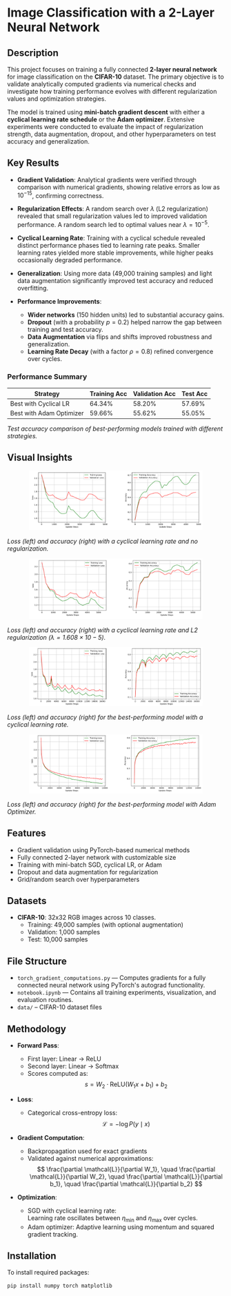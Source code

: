# Image Classification with a 2-Layer Neural Network

## Description

This project focuses on training a fully connected **2-layer neural network** for image classification on the **CIFAR-10** dataset. The primary objective is to validate analytically computed gradients via numerical checks and investigate how training performance evolves with different regularization values and optimization strategies.

The model is trained using **mini-batch gradient descent** with either a **cyclical learning rate schedule** or the **Adam optimizer**. Extensive experiments were conducted to evaluate the impact of regularization strength, data augmentation, dropout, and other hyperparameters on test accuracy and generalization.

## Key Results

- **Gradient Validation**: Analytical gradients were verified through comparison with numerical gradients, showing relative errors as low as $10^{-15}$, confirming correctness.

- **Regularization Effects**: A random search over $\lambda$ (L2 regularization) revealed that small regularization values led to improved validation performance. A random search led to optimal values near $\lambda=10^{-5}$.

- **Cyclical Learning Rate**: Training with a cyclical schedule revealed distinct performance phases tied to learning rate peaks. Smaller learning rates yielded more stable improvements, while higher peaks occasionally degraded performance.

- **Generalization**: Using more data (49,000 training samples) and light data augmentation significantly improved test accuracy and reduced overfitting.

- **Performance Improvements**:
  - **Wider networks** (150 hidden units) led to substantial accuracy gains.
  - **Dropout** (with a probability $p=0.2$) helped narrow the gap between training and test accuracy.
  - **Data Augmentation** via flips and shifts improved robustness and generalization.
  - **Learning Rate Decay** (with a factor $\rho = 0.8$) refined convergence over cycles.

### Performance Summary

| Strategy                  | Training Acc | Validation Acc | Test Acc |
|---------------------------|-----------|---------|----------|
| Best with Cyclical LR     | 64.34%    | 58.20%  | 57.69%   |
| Best with Adam Optimizer  | 59.66%    | 55.62%  | 55.05%   |

*Test accuracy comparison of best-performing models trained with different strategies.*

## Visual Insights

<p align="center">
  <img src="figures/default.png" width="80%">
</p>

*Loss (left) and accuracy (right) with a cyclical learning rate and no regularization.*


<p align="center">
  <img src="figures/default_reg.png" width="80%">
</p>

*Loss (left) and accuracy (right) with a cyclical learning rate and L2 regularization ($\lambda=1.608 \times 10−5$).*


<p align="center">
  <img src="figures/best_cyclic.png" width="80%">
</p>

*Loss (left) and accuracy (right) for the best-performing model with a cyclical learning rate.*


<p align="center">
  <img src="figures/best_adam.png" width="80%">
</p>

*Loss (left) and accuracy (right) for the best-performing model with Adam Optimizer.*

## Features

- Gradient validation using PyTorch-based numerical methods
- Fully connected 2-layer network with customizable size
- Training with mini-batch SGD, cyclical LR, or Adam
- Dropout and data augmentation for regularization
- Grid/random search over hyperparameters

## Datasets

- **CIFAR-10**: 32x32 RGB images across 10 classes.
  - Training: 49,000 samples (with optional augmentation)
  - Validation: 1,000 samples
  - Test: 10,000 samples

## File Structure

- `torch_gradient_computations.py` — Computes gradients for a fully connected neural network using PyTorch's autograd functionality.
- `notebook.ipynb` — Contains all training experiments, visualization, and evaluation routines.
- `data/` – CIFAR-10 dataset files

## Methodology

- **Forward Pass**:
  - First layer: Linear → ReLU
  - Second layer: Linear → Softmax
  - Scores computed as:  
    $$
    s = W_2 \cdot \text{ReLU}(W_1 x + b_1) + b_2
    $$

- **Loss**:
  - Categorical cross-entropy loss:
    $$
    \mathcal{L} = -\log P(y \mid x)
    $$

- **Gradient Computation**:
  - Backpropagation used for exact gradients
  - Validated against numerical approximations:
    $$
    \frac{\partial \mathcal{L}}{\partial W_1}, \quad \frac{\partial \mathcal{L}}{\partial W_2}, \quad \frac{\partial \mathcal{L}}{\partial b_1}, \quad \frac{\partial \mathcal{L}}{\partial b_2}
    $$

- **Optimization**:
  - SGD with cyclical learning rate:  
    Learning rate oscillates between $\eta_{\text{min}}$ and $\eta_{\text{max}}$ over cycles.
  - Adam optimizer: Adaptive learning using momentum and squared gradient tracking.

## Installation

To install required packages:

```bash
pip install numpy torch matplotlib